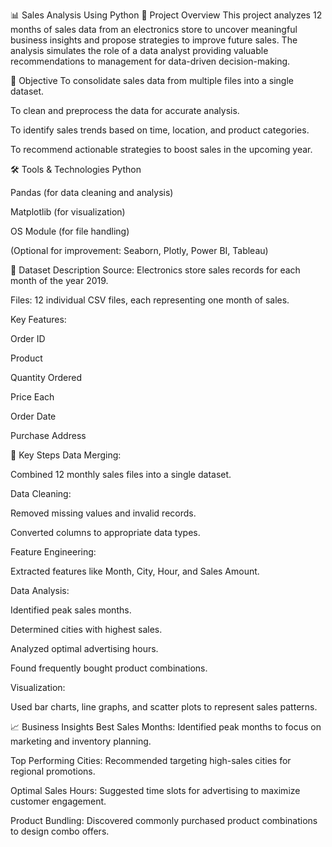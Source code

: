 📊 Sales Analysis Using Python
📂 Project Overview
This project analyzes 12 months of sales data from an electronics store to uncover meaningful business insights and propose strategies to improve future sales. The analysis simulates the role of a data analyst providing valuable recommendations to management for data-driven decision-making.

🎯 Objective
To consolidate sales data from multiple files into a single dataset.

To clean and preprocess the data for accurate analysis.

To identify sales trends based on time, location, and product categories.

To recommend actionable strategies to boost sales in the upcoming year.

🛠️ Tools & Technologies
Python

Pandas (for data cleaning and analysis)

Matplotlib (for visualization)

OS Module (for file handling)

(Optional for improvement: Seaborn, Plotly, Power BI, Tableau)

📁 Dataset Description
Source: Electronics store sales records for each month of the year 2019.

Files: 12 individual CSV files, each representing one month of sales.

Key Features:

Order ID

Product

Quantity Ordered

Price Each

Order Date

Purchase Address

📝 Key Steps
Data Merging:

Combined 12 monthly sales files into a single dataset.

Data Cleaning:

Removed missing values and invalid records.

Converted columns to appropriate data types.

Feature Engineering:

Extracted features like Month, City, Hour, and Sales Amount.

Data Analysis:

Identified peak sales months.

Determined cities with highest sales.

Analyzed optimal advertising hours.

Found frequently bought product combinations.

Visualization:

Used bar charts, line graphs, and scatter plots to represent sales patterns.

📈 Business Insights
Best Sales Months: Identified peak months to focus on marketing and inventory planning.

Top Performing Cities: Recommended targeting high-sales cities for regional promotions.

Optimal Sales Hours: Suggested time slots for advertising to maximize customer engagement.

Product Bundling: Discovered commonly purchased product combinations to design combo offers.


